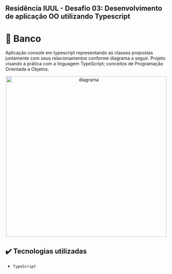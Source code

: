 ## Residência IUUL - Desafio 03: Desenvolvimento de aplicação OO utilizando Typescript
# :bank: Banco
<p>
Aplicação console em typescript representando as classes propostas juntamente com seus relacionamentos conforme diagrama a seguir.
Projeto visando a prática com a linguagem TypeScript; conceitos de Programação Orientada a Objetos.
</p>

<p align="center" >
  <img src="https://user-images.githubusercontent.com/61119367/221699562-af1f97ce-9ea8-4cce-a013-0efd8f5d1b03.png" alt="diagrama" height="500px"/>
</p>

## ✔️ Tecnologias utilizadas

- ``TypeScript``
